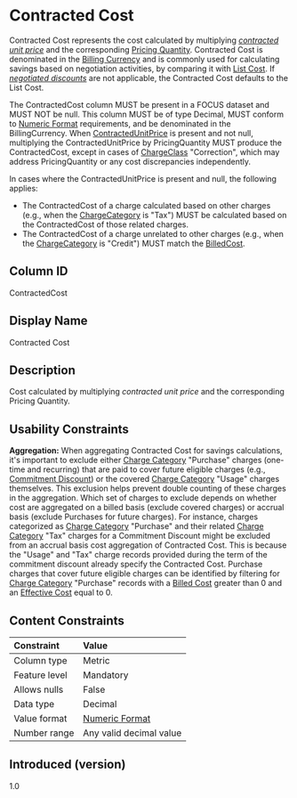 # Contracted Cost

Contracted Cost represents the cost calculated by multiplying [*contracted unit price*](#glossary:contracted-unit-price) and the corresponding [Pricing Quantity](#pricingquantity). Contracted Cost is denominated in the [Billing Currency](#billingcurrency) and is commonly used for calculating savings based on negotiation activities, by comparing it with [List Cost](#listcost). If [*negotiated discounts*](#glossary:negotiated-discount) are not applicable, the Contracted Cost defaults to the List Cost.

The ContractedCost column MUST be present in a FOCUS dataset and MUST NOT be null. This column MUST be of type Decimal, MUST conform to [Numeric Format](#numericformat) requirements, and be denominated in the BillingCurrency. When [ContractedUnitPrice](#contractedunitprice) is present and not null, multiplying the ContractedUnitPrice by PricingQuantity MUST produce the ContractedCost, except in cases of [ChargeClass](#chargeclass) "Correction", which may address PricingQuantity or any cost discrepancies independently.

In cases where the ContractedUnitPrice is present and null, the following applies:

* The ContractedCost of a charge calculated based on other charges (e.g., when the [ChargeCategory](#chargecategory) is "Tax") MUST be calculated based on the ContractedCost of those related charges.
* The ContractedCost of a charge unrelated to other charges (e.g., when the [ChargeCategory](#chargecategory) is "Credit") MUST match the [BilledCost](#billedcost).

## Column ID

ContractedCost

## Display Name

Contracted Cost

## Description

Cost calculated by multiplying *contracted unit price* and the corresponding Pricing Quantity.

## Usability Constraints

**Aggregation:** When aggregating Contracted Cost for savings calculations, it's important to exclude either [Charge Category](#chargecategory) "Purchase" charges (one-time and recurring) that are paid to cover future eligible charges (e.g., [Commitment Discount](#glossary:commitment-discount)) or the covered [Charge Category](#chargecategory) "Usage" charges themselves. This exclusion helps prevent double counting of these charges in the aggregation. Which set of charges to exclude depends on whether cost are aggregated on a billed basis (exclude covered charges) or accrual basis (exclude Purchases for future charges). For instance, charges categorized as [Charge Category](#chargecategory) "Purchase" and their related [Charge Category](#chargecategory) "Tax" charges for a Commitment Discount might be excluded from an accrual basis cost aggregation of Contracted Cost. This is because the "Usage" and "Tax" charge records provided during the term of the commitment discount already specify the Contracted Cost. Purchase charges that cover future eligible charges can be identified by filtering for [Charge Category](#chargecategory) "Purchase" records with a [Billed Cost](#billedcost) greater than 0 and an [Effective Cost](#effectivecost) equal to 0.

## Content Constraints

| Constraint      | Value                   |
|:----------------|:------------------------|
| Column type     | Metric                  |
| Feature level   | Mandatory               |
| Allows nulls    | False                   |
| Data type       | Decimal                 |
| Value format    | [Numeric Format](#numericformat) |
| Number range    | Any valid decimal value |

## Introduced (version)

1.0
